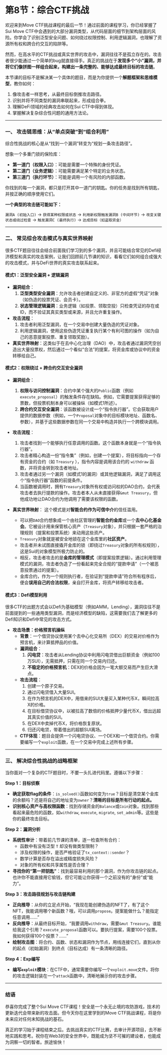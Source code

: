 # 第8节：综合CTF挑战

欢迎来到Move CTF挑战课程的最后一节！通过前面的课程学习，你已经掌握了Sui Move CTF中会遇到的大部分漏洞类型，从代码层面的细节到架构层面的风险。你学会了识别泛型安全问题、如何绕过权限控制、利用逻辑漏洞，也理解了资源所有权和跨合约交互的陷阱等。

然而，在高水平的CTF挑战或真实世界的攻击中，漏洞往往不是孤立存在的。攻击者很少能通过一个简单的bug就直接得手。真正的挑战在于**发现多个“小”漏洞，并将它们像拼图一样组合起来，构建出一条完整的、能够达成最终目标的攻击链**。

本节课的目标不是解决某一个具体的题目，而是为你提供一个**解题框架和思维模型**，教你如何：
1.  像攻击者一样思考，从最终目标倒推攻击路径。
2.  识别并将不同类型的漏洞串联起来，形成组合拳。
3.  理解DeFi领域的经典攻击如何在Sui CTF中得到体现。
4.  掌握解决复杂综合性问题的通用方法论。

---

### **一、 攻击链思维：从“单点突破”到“组合利用”**

综合性挑战的核心是从“找到一个漏洞”转变为“规划一条攻击路径”。

想象一个多重门锁的保险库：
*   **第一道门（权限入口）**：可能是需要一个特殊的身份凭证。
*   **第二道门（业务逻辑）**：可能需要满足某个特定的业务状态。
*   **第三道门（执行环节）**：可能是调用一个有风险的内部函数。

你找到的每一个漏洞，都只是打开其中一道门的钥匙。你的任务是找到所有钥匙，并按正确的顺序使用它们。

**一个典型的攻击链可能如下：**

`漏洞A (初始入口)` -> `获得某种权限或状态` -> `利用新权限触发漏洞B (中间环节)` -> `改变关键状态或绕过检查` -> `触发漏洞C (最终执行)` -> `达成目标（如盗取资金）`

---

### **二、 常见综合攻击模式与真实世界映射**

很多CTF题目往往会结合前面我们学习到的多个漏洞，并且可能结合常见的Defi经济模型和真实的攻击案例，让我们回顾前几节课的知识，看看它们如何组合成强大的攻击模式，并与DeFi世界的真实攻击联系起来。

#### **模式1：泛型安全漏洞 + 逻辑漏洞**

*   **漏洞组合**：
    1.  **泛型类型安全漏洞**：允许攻击者创建自定义的、非官方的虚假“凭证”对象（如伪造的投票凭证、会员卡）。
    2.  **状态管理逻辑漏洞**：业务逻辑（如投票、领取空投）只检查凭证的存在或ID，而不验证其真实类型或来源，并且允许重复操作。
*   **攻击流程**：
    1.  攻击者利用泛型漏洞，在一个交易中创建大量伪造的凭证对象。
    2.  利用逻辑漏洞，使用这些伪造凭证重复执行某个有利可图的操作（如为自己的恶意提案投票、重复领取奖励）。
*   **真实世界映射**：这类似于在去中心化治理（DAO）中，攻击者通过漏洞凭空创造出大量投票权，然后通过一个看似“合法”的提案，将资金库或协议中的资金转移给自己。

#### **模式2：权限绕过 + 跨合约交互安全漏洞**

*   **漏洞组合**：
    1.  **权限与访问控制漏洞**：合约中某个强大的`Public`函数（例如 `execute_proposal`）的触发条件存在缺陷。例如，它需要提案获得足够的票数，但投票机制本身可以被操纵（如模式1所述）。
    2.  **跨合约交互安全漏洞**：该函数被设计成一个“指令执行器”。它会获取用户提供的数据参数（例如，一个`Proposal`对象中的目标模块地址、函数名、参数），并基于这些数据参数在同一个交易中构造并执行一个跨模块调用。

*   **攻击流程**：
    1.  攻击者找到一个能够执行任意调用的函数。这个函数本身就是一个“指令执行器”。
    2.  攻击者精心构造一份“指令集”（例如，创建一个提案），将目标指向一个存有资金的合约（如 `Treasury` ），指令内容是调用该合约的 `withdraw` 函数，并将资金转到攻击者地址。
    3.  攻击者通过另一个漏洞（如模式1的漏洞）或其他逻辑漏洞，满足了调用这个“指令执行器”函数的前提条件。
    4.  当函数被调用时，拥有`Treasury`对象所有权或访问权的DAO合约，会代表攻击者去执行提款的操作。攻击者本人从未直接获得`&mut Treasury`，但他成功地让DAO合约为他调用了需要该权限的函数。

*   **真实世界映射**：
    这个模式是对**智能合约作为可信中介**的信任滥用。
    *   可以把`DAO`合约想象成一个由社区管理的**智能合约金库**或一个**去中心化基金会**。它被设计用来保管核心资产（`Treasury`对象），并只根据一套严格的治理规则（提案和投票系统）来动用这些资产。
    *   `Treasury`对象就是被安全地锁在这个金库里的**社区资产**。
    *   攻击者并未试图直接撬开金库的锁（即绕过`Treasury`对象的所有权规则），这是Sui的对象模型所极力防止的。
    *   相反，攻击者攻击的是**金库的管理模式**（即提案投票逻辑）。通过利用管理模式的漏洞，攻击者伪造了一份看起来完全合规的“提款申请”（一个被恶意投票通过的提案）。
    *   金库合约，作为一个规则执行者，在验证到“提款申请”符合所有程序后，便会**误用自己的合法权限**，亲自打开金库，将资产转移给攻击者。

#### **模式3：Defi模型利用**

很多CTF的出题方式会以Defi为基础模型（例如AMM，Lending），漏洞往往不是前面提到的一些通用类型漏洞，而是经济模型的缺陷，这需要我们去了解更多的Defi知识和Defi中常见的攻击方式。

*   **攻击场景：价格预言机操纵**
    *   **背景**：一个借贷协议使用某个去中心化交易所（DEX）的交易对价格作为预言机，来计算抵押品的价值。
    *   **漏洞组合**：
        1.  **闪电贷**：攻击者从Lending协议中利用闪电贷借出巨额资金（例如100万SUI），无需抵押，只需在同一个交易内归还。
        2.  **不稳定的价格预言机**：DEX的价格会因为一笔大额交易而产生巨大滑点。
    *   **攻击流程**：
        1.  创建一个原子交易。
        2.  通过闪电贷借入大量SUI。
        3.  在作为预言机的DEX中，用借来的SUI大量买入某种代币X，瞬间拉高X的价格。
        4.  在目标借贷协议中，以被拉高了数倍的价格抵押少量代币X，借出远超其真实价值的SUI。
        5.  在DEX中卖掉代币X，将价格恢复原状。
        6.  归还闪电贷，带着借出的超额SUI离场。
    *   **CTF体现**：题目会提供一个闪电贷协议、一个DEX和一个借贷合约。你需要编写一个`exploit`函数，在一个交易中完成上述所有步骤。

---

### **三、 解决综合性挑战的战略框架**

当你面对一个复杂的CTF题目时，不要一头扎进代码里。遵循以下步骤：

**Step 1：目标侦察**

*   **确定获取flag的条件**：`is_solved()`函数如何变为`true`？目标是清空某个金库的余额吗？还是将自己的地址变为`owner`？**清晰的目标是所有行动的起点。**
*   **识别核心资产与高权限函数**：找到存储资金的`Balance`或`Coin`对象。找到那些看起来最危险的函数，如`withdraw`, `execute`, `migrate`, `set_admin`等。这些是你的最终攻击目标。

**Step 2：漏洞分析**

*   **系统性审计**：带着前几节课的清单，逐一检查所有合约：
    *   函数中有没有泛型 `T` 却没有做类型限制？
    *   涉及权限的操作，是否严格验证了`tx_context::sender`？
    *   数学计算是否存在溢出或精度损失风险？
    *   对象的所有权和共享属性是否合理？
*   **寻找你的“第一把钥匙”**：找到最容易利用的那个漏洞，作为你攻击链的起点。也许你不能直接用它偷钱，但它可能让你获得一个之前没有的“身份”或“能力”。

**Step 3：攻击路径规划与攻击链构建**

*   **正向推导**：从你的立足点开始，“我现在能创建伪造的NFT了，有了这个NFT，我能调用哪个新函数？哦，可以调用`propose`。提案能做什么？能指定任意调用……”
*   **反向推导**：从最终目标开始，“我要调用`withdraw`，需要`&mut Treasury`。谁能给我这个引用？`execute_proposal`函数可以。要执行提案，需要100个投票。我如何获得100个投票？……”
*   **绘制攻击图**：将合约、函数、状态和漏洞作为节点，用线连接它们，直到从你的起点（初始漏洞）到终点（目标达成）有一条清晰的路径。

**Step 4：Exp编写**

*   **编写`exploit`模块**：在CTF中，通常需要你编写一个`exploit.move`文件。将你的攻击逻辑封装在一个`attack`函数中，清晰地展示你的攻击步骤。

---

### **结语**

恭喜你完成了整个Sui Move CTF课程！安全是一个永无止境的攻防游戏，技术的更新迭代会带来新的攻击面。但今天你在这里学到的Move CTF挑战课程，将是你未来应对任何未知挑战的基石。

真正的学习始于课程结束之后。去挑战真实的CTF比赛，去审计开源项目，去不断地实践和思考。祝你在Web3的安全世界中，既能成为坚不可摧的建设者，也能成为洞察一切的智者。旅途愉快！


---

